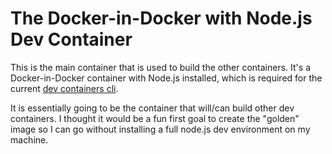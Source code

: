 # The Docker-in-Docker with Node.js Dev Container

This is the main container that is used to build the other containers. It's a Docker-in-Docker container with Node.js installed, which is required for the current [dev containers cli](https://github.com/devcontainers/cli).

It is essentially going to be the container that will/can build other dev containers. I thought it would be a fun first goal to create the "golden" image so I can go without installing a full node.js dev environment on my machine.
